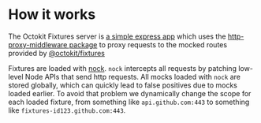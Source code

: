 # How it works

The Octokit Fixtures server is [a simple express app](bin/serve.js)
which uses the [http-proxy-middleware package](https://www.npmjs.com/package/http-proxy-middleware)
to proxy requests to the mocked routes provided by [@octokit/fixtures](https://github.com/octokit/fixtures)

Fixtures are loaded with [nock](https://github.com/node-nock/nock). `nock`
intercepts all requests by patching low-level Node APIs that send http requests.
All mocks loaded with `nock` are stored globally, which can quickly lead to
false positives due to mocks loaded earlier. To avoid that problem we dynamically
change the scope for each loaded fixture, from something like `api.github.com:443`
to something like `fixtures-id123.github.com:443`.
